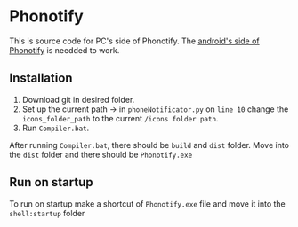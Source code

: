 # Phonotify

  This is source code for PC's side of Phonotify. The [android's side of Phonotify](https://github.com/blaz040/Phonotify_android) is needded to work. 

## Installation

  1. Download git in desired folder.
  2. Set up the current path -> in ``phoneNotificator.py`` on ``line 10`` change the ``icons_folder_path`` to the current ``/icons folder path``. 
  3. Run ``Compiler.bat``. 

After running ``Compiler.bat``, there should be ``build`` and ``dist`` folder. Move into the ``dist`` folder and there should be ``Phonotify.exe``

## Run on startup 
  To run on startup make a shortcut of ``Phonotify.exe`` file and move it into the ``shell:startup`` folder
  
